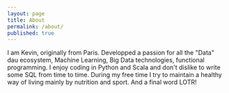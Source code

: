 ```yaml
---
layout: page
title: About
permalink: /about/
published: true
---
```


I am Kevin, originally from Paris. Developped a passion for all the "Data" dau ecosystem, Machine Learning, Big Data technologies, functional programming. I enjoy coding in Python and Scala and don't dislike to write some SQL from time to time. During my free time I try to maintain a healthy way of living mainly by nutrition and sport. And a final word LOTR!
